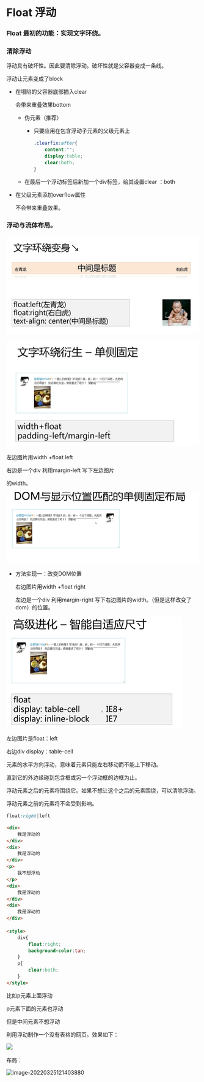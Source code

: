 # Float 浮动

### Float 最初的功能：实现文字环绕。

### 清除浮动

浮动具有破坏性。因此要清除浮动。破坏性就是父容器变成一条线。

浮动让元素变成了block

- 在塌陷的父容器底部插入clear 

  会带来重叠效果bottom

  - 伪元素（推荐）

    - 只要应用在包含浮动子元素的父级元素上

      ~~~css
      .clearfix:after{
          content:"";
          display:table;
          clear:both;
      }
      ~~~

  - 在最后一个浮动标签后新加一个div标签，给其设置clear ：both

    

- 在父级元素添加overflow属性

  不会带来重叠效果。



### 浮动与流体布局。

![image-20220415164907449](https://raw.githubusercontent.com/HYHL0909/images/main/202204151649747.png)

![image-20220415164956771](https://raw.githubusercontent.com/HYHL0909/images/main/202204151649846.png)

  左边图片用width +float left

  右边是一个div 利用margin-left 写下左边图片

  的width。

  ![image-20220415165440406](https://raw.githubusercontent.com/HYHL0909/images/main/202204151654511.png)

- 方法实现一：改变DOM位置

  右边图片用width +float right

  左边是一个div 利用margin-right 写下右边图片的width。（但是这样改变了dom）的位置。

![image-20220415170519848](https://raw.githubusercontent.com/HYHL0909/images/main/202204151705915.png)

左边图片是float：left

右边div display：table-cell





元素的水平方向浮动，意味着元素只能左右移动而不能上下移动。

直到它的外边缘碰到包含框或另一个浮动框的边框为止。

浮动元素之后的元素将围绕它。如果不想让这个之后的元素围绕，可以清除浮动。

浮动元素之前的元素将不会受到影响。

```css
float:right|left
```

~~~html
<div>
    我是浮动的
</div>
<div>
    我是浮动的
</div>
<p>
    我不想浮动
</p>
<div>
    我是浮动的
</div>
<div>
    我是浮动的
</div>

<style>
    div{
        float:right;
        background-color:tan;
    }
    p{
        clear:both;
    }
</style>
~~~



比如p元素上面浮动

p元素下面的元素也浮动

但是中间元素不想浮动

利用浮动制作一个没有表格的网页。效果如下：

![](C:\Users\Elvira\AppData\Roaming\Typora\typora-user-images\image-20220325105059400.png)

布局：

![image-20220325121403880](C:\Users\Elvira\AppData\Roaming\Typora\typora-user-images\image-20220325121403880.png)



